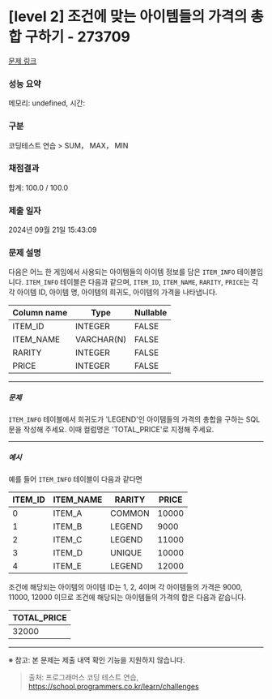 # [level 2] 조건에 맞는 아이템들의 가격의 총합 구하기 - 273709 

[문제 링크](https://school.programmers.co.kr/learn/courses/30/lessons/273709) 

### 성능 요약

메모리: undefined, 시간: 

### 구분

코딩테스트 연습 > SUM， MAX， MIN

### 채점결과

합계: 100.0 / 100.0

### 제출 일자

2024년 09월 21일 15:43:09

### 문제 설명

<p>다음은 어느 한 게임에서 사용되는 아이템들의 아이템 정보를 담은 <code>ITEM_INFO</code> 테이블입니다. <code>ITEM_INFO</code> 테이블은 다음과 같으며, <code>ITEM_ID</code>, <code>ITEM_NAME</code>, <code>RARITY</code>, <code>PRICE</code>는 각각 아이템 ID, 아이템 명, 아이템의 희귀도, 아이템의 가격을 나타냅니다.</p>
<table class="table">
        <thead><tr>
<th>Column name</th>
<th>Type</th>
<th>Nullable</th>
</tr>
</thead>
        <tbody><tr>
<td>ITEM_ID</td>
<td>INTEGER</td>
<td>FALSE</td>
</tr>
<tr>
<td>ITEM_NAME</td>
<td>VARCHAR(N)</td>
<td>FALSE</td>
</tr>
<tr>
<td>RARITY</td>
<td>INTEGER</td>
<td>FALSE</td>
</tr>
<tr>
<td>PRICE</td>
<td>INTEGER</td>
<td>FALSE</td>
</tr>
</tbody>
      </table>
<hr>

<h5>문제</h5>

<p><code>ITEM_INFO</code> 테이블에서 희귀도가 'LEGEND'인  아이템들의 가격의 총합을 구하는 SQL문을 작성해 주세요. 이때 컬럼명은 'TOTAL_PRICE'로 지정해 주세요.</p>

<hr>

<h5>예시</h5>

<p>예를 들어 <code>ITEM_INFO</code> 테이블이 다음과 같다면</p>
<table class="table">
        <thead><tr>
<th>ITEM_ID</th>
<th>ITEM_NAME</th>
<th>RARITY</th>
<th>PRICE</th>
</tr>
</thead>
        <tbody><tr>
<td>0</td>
<td>ITEM_A</td>
<td>COMMON</td>
<td>10000</td>
</tr>
<tr>
<td>1</td>
<td>ITEM_B</td>
<td>LEGEND</td>
<td>9000</td>
</tr>
<tr>
<td>2</td>
<td>ITEM_C</td>
<td>LEGEND</td>
<td>11000</td>
</tr>
<tr>
<td>3</td>
<td>ITEM_D</td>
<td>UNIQUE</td>
<td>10000</td>
</tr>
<tr>
<td>4</td>
<td>ITEM_E</td>
<td>LEGEND</td>
<td>12000</td>
</tr>
</tbody>
      </table>
<p>조건에 해당되는 아이템의 아이템 ID는 1, 2, 4이며 각 아이템들의 가격은 9000, 11000, 12000 이므로 조건에 해당되는 아이템들의 가격의 합은 다음과 같습니다.</p>
<table class="table">
        <thead><tr>
<th>TOTAL_PRICE</th>
</tr>
</thead>
        <tbody><tr>
<td>32000</td>
</tr>
</tbody>
      </table>
<hr>

<p>※ 참고: 본 문제는 제출 내역 확인 기능을 지원하지 않습니다.</p>


> 출처: 프로그래머스 코딩 테스트 연습, https://school.programmers.co.kr/learn/challenges